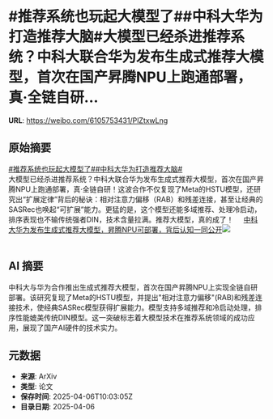 # #推荐系统也玩起大模型了##中科大华为打造推荐大脑#大模型已经杀进推荐系统？中科大联合华为发布生成式推荐大模型，首次在国产昇腾NPU上跑通部署，真·全链自研...

**URL**: https://weibo.com/6105753431/PlZtxwLng

## 原始摘要

<a href="https://m.weibo.cn/search?containerid=231522type%3D1%26t%3D10%26q%3D%23%E6%8E%A8%E8%8D%90%E7%B3%BB%E7%BB%9F%E4%B9%9F%E7%8E%A9%E8%B5%B7%E5%A4%A7%E6%A8%A1%E5%9E%8B%E4%BA%86%23&amp;extparam=%23%E6%8E%A8%E8%8D%90%E7%B3%BB%E7%BB%9F%E4%B9%9F%E7%8E%A9%E8%B5%B7%E5%A4%A7%E6%A8%A1%E5%9E%8B%E4%BA%86%23" data-hide=""><span class="surl-text">#推荐系统也玩起大模型了#</span></a><a href="https://m.weibo.cn/search?containerid=231522type%3D1%26t%3D10%26q%3D%23%E4%B8%AD%E7%A7%91%E5%A4%A7%E5%8D%8E%E4%B8%BA%E6%89%93%E9%80%A0%E6%8E%A8%E8%8D%90%E5%A4%A7%E8%84%91%23&amp;extparam=%23%E4%B8%AD%E7%A7%91%E5%A4%A7%E5%8D%8E%E4%B8%BA%E6%89%93%E9%80%A0%E6%8E%A8%E8%8D%90%E5%A4%A7%E8%84%91%23" data-hide=""><span class="surl-text">#中科大华为打造推荐大脑#</span></a><br>大模型已经杀进推荐系统？中科大联合华为发布生成式推荐大模型，首次在国产昇腾NPU上跑通部署，真·全链自研！这波合作不仅复现了Meta的HSTU模型，还研究出“扩展定律”背后的秘诀：相对注意力偏移（RAB）和残差连接，甚至让经典的SASRec也唤起“可扩展”能力。更猛的是，这个模型还能多域推荐、处理冷启动，排序表现也不输传统强者DIN，技术含量拉满。推荐大模型，真的成了！ <a href="https://weibo.com/ttarticle/p/show?id=2309405152412037153364" data-hide=""><span class="url-icon"><img style="width: 1rem;height: 1rem" src="https://h5.sinaimg.cn/upload/2015/09/25/3/timeline_card_small_article_default.png" referrerpolicy="no-referrer"></span><span class="surl-text">中科大华为发布生成式推荐大模型，昇腾NPU可部署，背后认知一同公开</span></a><img style="" src="https://tvax3.sinaimg.cn/large/006Fd7o3gy1i06zga46i1j30gc096q34.jpg" referrerpolicy="no-referrer"><br><br>

## AI 摘要

中科大与华为合作推出生成式推荐大模型，首次在国产昇腾NPU上实现全链自研部署。该研究复现了Meta的HSTU模型，并提出"相对注意力偏移"(RAB)和残差连接技术，使经典SASRec模型获得扩展能力。模型支持多域推荐和冷启动处理，排序性能媲美传统DIN模型。这一突破标志着大模型技术在推荐系统领域的成功应用，展现了国产AI硬件的技术实力。

## 元数据

- **来源**: ArXiv
- **类型**: 论文
- **保存时间**: 2025-04-06T10:03:05Z
- **目录日期**: 2025-04-06
